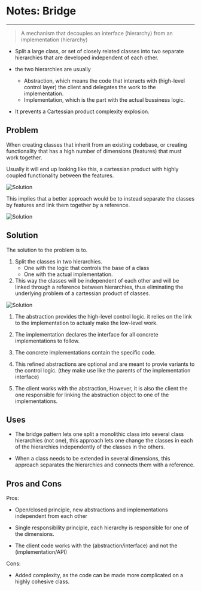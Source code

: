 # Notes: Bridge
---

> A mechanism that decouples an interface (hierarchy) from an implementation (hierarchy)

- Split a large class, or set of closely related classes into two separate hierarchies that are developed independent of each other.

- the two hierarchies are usually
    - Abstraction, which means the code that interacts with (high-level control layer) the client and delegates the work to the implementation.
    - Implementation, which is the part with the actual bussiness logic.

- It prevents a Cartessian product complexity explosion. 


## Problem

When creating classes that inherit from an existing codebase, or creating functionality that has a high number of dimensions (features) that must work together.

Usually it will end up looking like this, a cartessian product with highly coupled functionality between the features.

![Solution](https://refactoring.guru/images/patterns/diagrams/bridge/problem-en.png)

This implies that a better approach would be to instead separate the classes by features and link them together by a reference.

![Solution](https://refactoring.guru/images/patterns/diagrams/bridge/solution-en.png)

## Solution

The solution to the problem is to.

1. Split the classes in two hierarchies.
    - One with the logic that controls the base of a class
    - One with the actual implementation.
2. This way the classes will be independent of each other and will be linked through a reference between hierarchies, thus eliminating the underlying problem of a cartessian product of classes.

![Solution](https://refactoring.guru/images/patterns/diagrams/bridge/structure-en-indexed.png)

1. The abstraction provides the high-level control logic. it relies on the link to the implementation to actualy make the low-level work.

2. The implementation declares the interface for all concrete implementations to follow.

3. The concrete implementations contain the specific code.

4. This refined abstractions are optional and are meant to provie variants to the control logic. (they make use like the parents of the implementation interface)

5. The client works with the abstraction, However, it is also the client the one responsible for linking the abstraction object to one of the implementations.


## Uses

- The bridge pattern lets one split a monolithic class into several class hierarchies (not one), this approach lets one change the classes in each of the hierarchies independently of the classes in the others.

- When a class needs to be extended in several dimensions, this approach separates the hierarchies and connects them with a reference.

## Pros and Cons

Pros:
- Open/closed principle, new abstractions and implementations independent from each other

- Single responsibility principle, each hierarchy is responsible for one of the dimensions.

- The client code works with the (abstraction/interface) and not the (implementation/API)

Cons:
- Added complexity, as the code can be made more complicated on a highly cohesive class.
